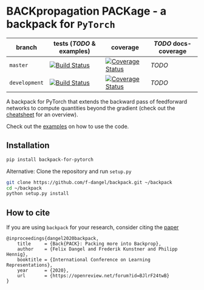 # BACKpropagation PACKage - a backpack for `PyTorch`

| branch | tests (*TODO* & examples) | coverage | *TODO* docs-coverage |
|--------|---------------------------|----------|----------------------|
|`master` | [![Build Status](https://travis-ci.org/f-dangel/backpack.svg?branch=master)](https://travis-ci.org/f-dangel/backpack) | [![Coverage Status](https://coveralls.io/repos/github/f-dangel/backpack/badge.svg?branch=master)](https://coveralls.io/github/f-dangel/backpack) | *TODO* | 
| `development` | [![Build Status](https://travis-ci.org/f-dangel/backpack.svg?branch=development)](https://travis-ci.org/f-dangel/backpack) | [![Coverage Status](https://coveralls.io/repos/github/f-dangel/backpack/badge.svg?branch=development)](https://coveralls.io/github/f-dangel/backpack) | *TODO* |

A backpack for PyTorch that extends the backward pass of feedforward networks to compute quantities beyond the gradient (check out the [cheatsheet](examples/cheatsheet.pdf) for an overview).

Check out the [examples](https://f-dangel.github.io/backpack/) on how to use the code.

## Installation
```bash
pip install backpack-for-pytorch
```

Alternative: Clone the repository and run `setup.py`
```bash
git clone https://github.com/f-dangel/backpack.git ~/backpack
cd ~/backpack
python setup.py install
```

## How to cite
If you are using `backpack` for your research, consider citing the [paper](https://openreview.net/forum?id=BJlrF24twB) 
```
@inproceedings{dangel2020backpack,
    title     = {Back{PACK}: Packing more into Backprop},
    author    = {Felix Dangel and Frederik Kunstner and Philipp Hennig},
    booktitle = {International Conference on Learning Representations},
    year      = {2020},
    url       = {https://openreview.net/forum?id=BJlrF24twB}
}
```
